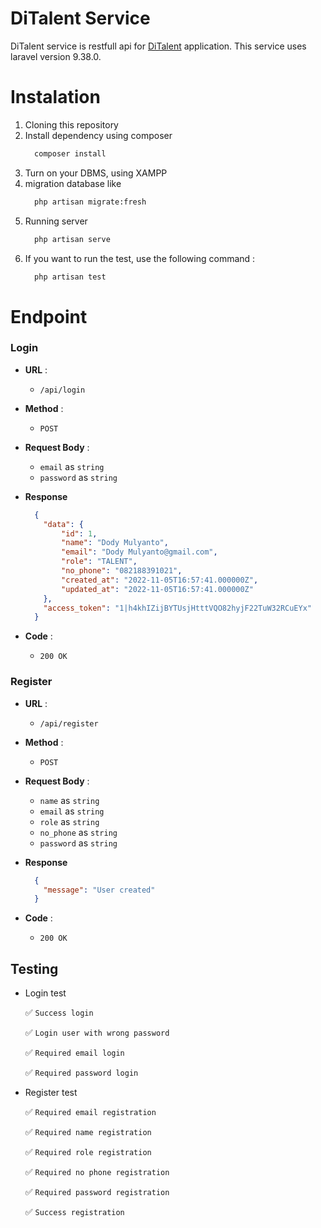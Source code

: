 # **DiTalent Service**


DiTalent service is restfull api for [DiTalent]('https://github.com/rezacahyono/DiTalentApp') application. 
This service uses laravel version 9.38.0.

# Instalation

1. Cloning this repository
2. Install dependency using composer 
    ```cmd
      composer install
    ```
3. Turn on your DBMS, using XAMPP
4. migration database like 
    ```cmd
      php artisan migrate:fresh
    ```
5. Running server
    ```cmd
      php artisan serve
    ```
6. If you want to run the test, use the following command :
    ```cmd
      php artisan test
    ```
# Endpoint
### **Login**
+ **URL** :
  + `/api/login`

+ **Method** : 
  + `POST`

+ **Request Body** : 
  + `email` as `string`
  + `password` as `string`

+ **Response**
  ```json
    {
      "data": {
          "id": 1,
          "name": "Dody Mulyanto",
          "email": "Dody Mulyanto@gmail.com",
          "role": "TALENT",
          "no_phone": "082188391021",
          "created_at": "2022-11-05T16:57:41.000000Z",
          "updated_at": "2022-11-05T16:57:41.000000Z"
      },
      "access_token": "1|h4khIZijBYTUsjHtttVQO82hyjF22TuW32RCuEYx"
    }
  ```
+ **Code** : 
  + `200 OK`


### **Register**
+ **URL** :
  + `/api/register`

+ **Method** : 
  + `POST`

+ **Request Body** : 
  + `name` as `string`
  + `email` as `string`
  + `role` as `string`
  + `no_phone` as `string`
  + `password` as `string`

+ **Response**
  ```json
    {
      "message": "User created"
    }
    ```
+ **Code** : 
  + `200 OK`



## Testing
+ Login test

  :white_check_mark: `Success login`

  :white_check_mark: `Login user with wrong password`

  :white_check_mark: `Required email login`
  
  :white_check_mark: `Required password login`

+ Register test

  <!-- ![login test](/screenshot/test_register.jpg) -->

  :white_check_mark: `Required email registration`

  :white_check_mark: `Required name registration`

  :white_check_mark: `Required role registration`

  :white_check_mark: `Required no phone registration`

  :white_check_mark: `Required password registration`

  :white_check_mark: `Success registration`

